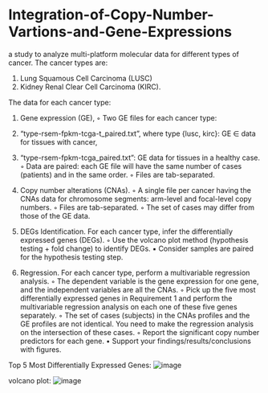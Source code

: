 # Integration-of-Copy-Number-Vartions-and-Gene-Expressions
a study to analyze multi-platform molecular data for different types of cancer. The cancer types are: 
1. Lung Squamous Cell Carcinoma (LUSC)
2. Kidney Renal Clear Cell Carcinoma (KIRC).


The data for each cancer type:
1. Gene expression (GE),
◦ Two GE files for each cancer type:
1. “type-rsem-fpkm-tcga-t_paired.txt”, where type {lusc, kirc}: GE ∈ data for tissues with
cancer,
2. “type-rsem-fpkm-tcga_paired.txt”: GE data for tissues in a healthy case.
◦ Data are paired: each GE file will have the same number of cases (patients) and in the same
order.
◦ Files are tab-separated.
2. Copy number alterations (CNAs).
◦ A single file per cancer having the CNAs data for chromosome segments: arm-level and
focal-level copy numbers.
◦ Files are tab-separated.
◦ The set of cases may differ from those of the GE data.

1. DEGs Identification. For each cancer type, infer the differentially expressed genes (DEGs).
◦ Use the volcano plot method (hypothesis testing + fold change) to identify DEGs.
▪ Consider samples are paired for the hypothesis testing step.
2. Regression. For each cancer type, perform a multivariable regression analysis.
◦ The dependent variable is the gene expression for one gene, and the independent variables
are all the CNAs.
◦ Pick up the five most differentially expressed genes in Requirement 1 and perform the
multivariable regression analysis on each one of these five genes separately.
◦ The set of cases (subjects) in the CNAs profiles and the GE profiles are not identical. You
need to make the regression analysis on the intersection of these cases.
◦ Report the significant copy number predictors for each gene.
• Support your findings/results/conclusions with figures.

Top 5 Most Differentially Expressed Genes:
![image](https://github.com/Enas888/Integration-of-Copy-Number-Vartions-and-Gene-Expressions/assets/86245745/cb41c920-33ba-42f4-ac58-7fadd85cd499)

volcano plot:
![image](https://github.com/Enas888/Integration-of-Copy-Number-Vartions-and-Gene-Expressions/assets/86245745/93efff71-ef66-443b-a87b-0c774f4ad802)

